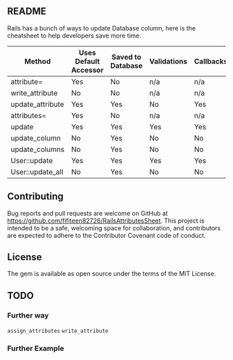 ## README
Rails has a bunch of ways to update Database column, here is the cheatsheet to help developers save more time.


| Method           | Uses Default Accessor | Saved to Database | Validations | Callbacks | Touches updated_at | Readonly check |
|------------------|-----------------------|-------------------|-------------|-----------|--------------------|----------------|
| attribute=       | Yes                   | No                | n/a         | n/a       | n/a                | n/a            |
| write_attribute  | No                    | No                | n/a         | n/a       | n/a                | n/a            |
| update_attribute | Yes                   | Yes               | No          | Yes       | Yes                | Yes            |
| attributes=      | Yes                   | No                | n/a         | n/a       | n/a                | n/a            |
| update           | Yes                   | Yes               | Yes         | Yes       | Yes                | Yes            |
| update_column    | No                    | Yes               | No          | No        | No                 | Yes            |
| update_columns   | No                    | Yes               | No          | No        | No                 | Yes            |
| User::update     | Yes                   | Yes               | Yes         | Yes       | Yes                | Yes            |
| User::update_all | No                    | Yes               | No          | No        | No                 | No             |

## Contributing

Bug reports and pull requests are welcome on GitHub at https://github.com/fifiteen82726/RailsAttributesSheet. This project is intended to be a safe, welcoming space for collaboration, and contributors are expected to adhere to the Contributor Covenant code of conduct.

## License

The gem is available as open source under the terms of the MIT License.


## TODO
### Further way
`assign_attributes`
`write_attribute`

### Further Example
